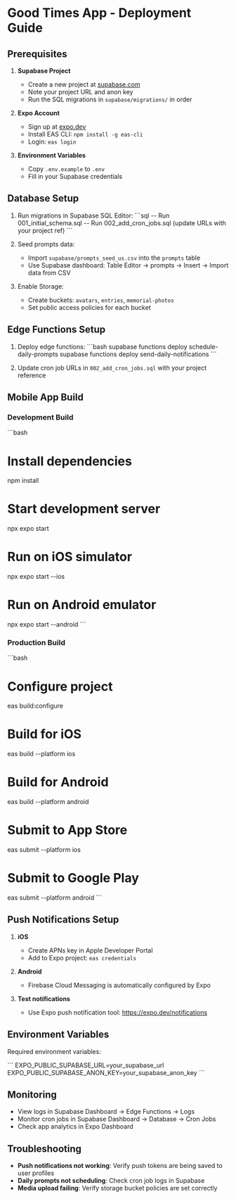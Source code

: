 # Good Times App - Deployment Guide

## Prerequisites

1. **Supabase Project**
   - Create a new project at [supabase.com](https://supabase.com)
   - Note your project URL and anon key
   - Run the SQL migrations in `supabase/migrations/` in order

2. **Expo Account**
   - Sign up at [expo.dev](https://expo.dev)
   - Install EAS CLI: `npm install -g eas-cli`
   - Login: `eas login`

3. **Environment Variables**
   - Copy `.env.example` to `.env`
   - Fill in your Supabase credentials

## Database Setup

1. Run migrations in Supabase SQL Editor:
   \`\`\`sql
   -- Run 001_initial_schema.sql
   -- Run 002_add_cron_jobs.sql (update URLs with your project ref)
   \`\`\`

2. Seed prompts data:
   - Import `supabase/prompts_seed_us.csv` into the `prompts` table
   - Use Supabase dashboard: Table Editor → prompts → Insert → Import data from CSV

3. Enable Storage:
   - Create buckets: `avatars`, `entries`, `memorial-photos`
   - Set public access policies for each bucket

## Edge Functions Setup

1. Deploy edge functions:
   \`\`\`bash
   supabase functions deploy schedule-daily-prompts
   supabase functions deploy send-daily-notifications
   \`\`\`

2. Update cron job URLs in `002_add_cron_jobs.sql` with your project reference

## Mobile App Build

### Development Build

\`\`\`bash
# Install dependencies
npm install

# Start development server
npx expo start

# Run on iOS simulator
npx expo start --ios

# Run on Android emulator
npx expo start --android
\`\`\`

### Production Build

\`\`\`bash
# Configure project
eas build:configure

# Build for iOS
eas build --platform ios

# Build for Android
eas build --platform android

# Submit to App Store
eas submit --platform ios

# Submit to Google Play
eas submit --platform android
\`\`\`

## Push Notifications Setup

1. **iOS**
   - Create APNs key in Apple Developer Portal
   - Add to Expo project: `eas credentials`

2. **Android**
   - Firebase Cloud Messaging is automatically configured by Expo

3. **Test notifications**
   - Use Expo push notification tool: https://expo.dev/notifications

## Environment Variables

Required environment variables:

\`\`\`
EXPO_PUBLIC_SUPABASE_URL=your_supabase_url
EXPO_PUBLIC_SUPABASE_ANON_KEY=your_supabase_anon_key
\`\`\`

## Monitoring

- View logs in Supabase Dashboard → Edge Functions → Logs
- Monitor cron jobs in Supabase Dashboard → Database → Cron Jobs
- Check app analytics in Expo Dashboard

## Troubleshooting

- **Push notifications not working**: Verify push tokens are being saved to user profiles
- **Daily prompts not scheduling**: Check cron job logs in Supabase
- **Media upload failing**: Verify storage bucket policies are set correctly
